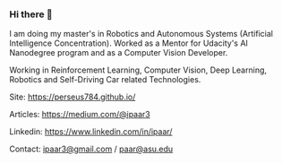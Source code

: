 ### Hi there 👋
I am doing my master's in Robotics and Autonomous Systems (Artificial Intelligence Concentration). Worked as a Mentor for Udacity's AI Nanodegree program and as a Computer Vision Developer. 

Working in Reinforcement Learning, Computer Vision, Deep Learning, Robotics and Self-Driving Car related Technologies.

Site: https://perseus784.github.io/  

Articles: https://medium.com/@ipaar3  

Linkedin: https://www.linkedin.com/in/ipaar/  

Contact: ipaar3@gmail.com / paar@asu.edu

<!--
**perseus784/perseus784** is a ✨ _special_ ✨ repository because its `README.md` (this file) appears on your GitHub profile.

Here are some ideas to get you started:

- 🔭 I’m currently working on ...
- 🌱 I’m currently learning ...
- 👯 I’m looking to collaborate on ...
- 🤔 I’m looking for help with ...
- 💬 Ask me about ...
- 📫 How to reach me: ...
- 😄 Pronouns: ...
- ⚡ Fun fact: ...
-->
